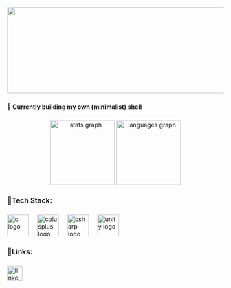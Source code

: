 <div align="center">
  <img height="200" width = "800"src="banner.gif"  />
</div>

###

<h4 align="left">🌯 Currently building my own (minimalist) shell </h4>

###

<div align="center">
  <img src="https://github-readme-stats.vercel.app/api?username=ch3hine&hide_title=false&hide_rank=false&show_icons=true&include_all_commits=true&count_private=true&disable_animations=false&theme=dracula&locale=en&hide_border=false" height="150" alt="stats graph"  />
  <img src="https://github-readme-stats.vercel.app/api/top-langs?username=ch3hine&locale=en&hide_title=false&layout=compact&card_width=320&langs_count=5&theme=dracula&hide_border=false" height="150" alt="languages graph"  />
</div>

###

<h3 align="left">🔨Tech Stack:</h3>

###

<div align="left">
  <img src="https://cdn.jsdelivr.net/gh/devicons/devicon/icons/c/c-original.svg" height="50" alt="c logo"  />
  <img width="12" />
  <img src="https://cdn.jsdelivr.net/gh/devicons/devicon/icons/cplusplus/cplusplus-original.svg" height="50" alt="cplusplus logo"  />
  <img width="12" />
  <img src="https://cdn.jsdelivr.net/gh/devicons/devicon/icons/csharp/csharp-original.svg" height="50" alt="csharp logo"  />
  <img width="12" />
  <img src="https://cdn.jsdelivr.net/gh/devicons/devicon/icons/unity/unity-original.svg" height="50" alt="unity logo"  />
</div>

###

<h3 align="left">🔗Links:</h3>

###

<div align="left">
  <a href="https://www.linkedin.com/in/chahine-nabi-6bb375330/" target="_blank">
    <img src="https://img.shields.io/static/v1?message=LinkedIn&logo=linkedin&label=&color=0077B5&logoColor=white&labelColor=&style=for-the-badge" height="35" alt="linkedin logo"  />
  </a>
</div>

###

<!--<img align="right" height="150" src="https://media2.giphy.com/media/v1.Y2lkPTc5MGI3NjExZjQ4ZDMzd3YwaGdxMHJ2czZ2a3dtdDBrNjliOWU4bTNqY3QyZnBweCZlcD12MV9pbnRlcm5hbF9naWZfYnlfaWQmY3Q9Zw/fUQ4rhUZJYiQsas6WD/giphy.gif"  /> -->

###
